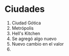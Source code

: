 # Ciudades

1. Ciudad Gótica
2. Metrópolis
3. Hell's Kitchen
4. Se agregó algo nuevo
5. Nuevo cambio en el valor
6. 